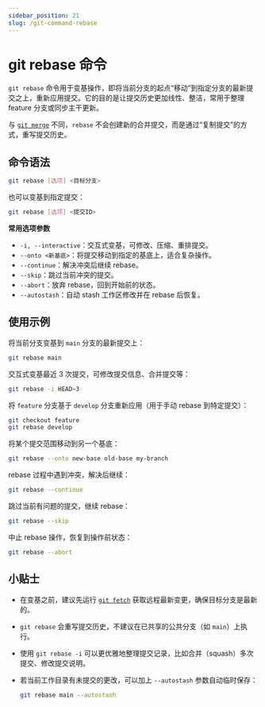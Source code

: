 ```yaml
---
sidebar_position: 21
slug: /git-command-rebase
---
```


# git rebase 命令

`git rebase` 命令用于变基操作，即将当前分支的起点“移动”到指定分支的最新提交之上，重新应用提交。它的目的是让提交历史更加线性、整洁，常用于整理 feature 分支或同步主干更新。

与 [`git merge`](/git/git-command-merge/) 不同，`rebase` 不会创建新的合并提交，而是通过“复制提交”的方式，重写提交历史。



## 命令语法

```bash
git rebase [选项] <目标分支>
```

也可以变基到指定提交：

```bash
git rebase [选项] <提交ID>
```

**常用选项参数**

- `-i, --interactive`：交互式变基，可修改、压缩、重排提交。
- `--onto <新基底>`：将提交移动到指定的基底上，适合复杂操作。
- `--continue`：解决冲突后继续 rebase。
- `--skip`：跳过当前冲突的提交。
- `--abort`：放弃 rebase，回到开始前的状态。
- `--autostash`：自动 stash 工作区修改并在 rebase 后恢复。



## 使用示例

将当前分支变基到 `main` 分支的最新提交上：

```bash
git rebase main
```

交互式变基最近 3 次提交，可修改提交信息、合并提交等：

```bash
git rebase -i HEAD~3
```

将 `feature` 分支基于 `develop` 分支重新应用（用于手动 rebase 到特定提交）：

```bash
git checkout feature
git rebase develop
```

将某个提交范围移动到另一个基底：

```bash
git rebase --onto new-base old-base my-branch
```

rebase 过程中遇到冲突，解决后继续：

```bash
git rebase --continue
```

跳过当前有问题的提交，继续 rebase：

```bash
git rebase --skip
```

中止 rebase 操作，恢复到操作前状态：

```bash
git rebase --abort
```



## 小贴士

- 在变基之前，建议先运行 [`git fetch`](/git/git-command-fetch/) 获取远程最新变更，确保目标分支是最新的。

- `git rebase` 会重写提交历史，不建议在已共享的公共分支（如 `main`）上执行。

- 使用 `git rebase -i` 可以更优雅地整理提交记录，比如合并（squash）多次提交、修改提交说明。

- 若当前工作目录有未提交的更改，可以加上 `--autostash` 参数自动临时保存：

  ```bash
  git rebase main --autostash
  ```
